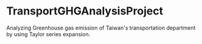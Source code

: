 # TransportGHGAnalysisProject
Analyzing Greenhouse gas emission of Taiwan's transportation department by using Taylor series expansion.

